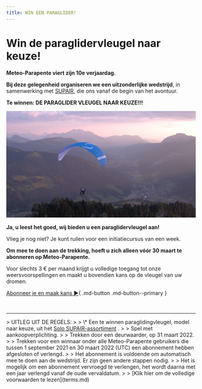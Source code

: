 ```yaml
---
title: WIN EEN PARAGLIDER!
---
```

# Win de paraglidervleugel naar keuze!

**Meteo-Parapente viert zijn 10e verjaardag.**

**Bij deze gelegenheid organiseren we een uitzonderlijke wedstrijd**, in samenwerking met <a href="https://www.supair.com" target="_blank">SUPAIR</a>, die ons vanaf de begin van het avontuur.

**Te winnen: DE PARAGLIDER VLEUGEL NAAR KEUZE!!!**

![](/img/voile.png)

**Ja, u leest het goed, wij bieden u een paraglidervleugel aan!**

Vlieg je nog niet? Je kunt ruilen voor een initiatiecursus van een week.

**Om mee te doen aan de trekking, hoeft u zich alleen vóór 30 maart te abonneren op Meteo-Parapente.**

Voor slechts 3 € per maand krijgt u volledige toegang tot onze weersvoorspellingen en maakt u bovendien kans op de vleugel van uw dromen.

[Abonneer je en maak kans ►](../users/contribute.md){ .md-button .md-button--primary }

<br>
<hr>
> UITLEG UIT DE REGELS:
>
> \* Een te winnen paraglidingvleugel, model naar keuze, uit het <a href="https://www.supair.com/voiles/#category_id_160" target="_blank">Solo SUPAIR-assortiment</a> .
>
> Spel met aankoopverplichting.
>
> Trekken door een deurwaarder, op 31 maart 2022.
>
> Trekken voor een winnaar onder alle Meteo-Parapente gebruikers die tussen 1 september 2021 en 30 maart 2022 (UTC) een abonnement hebben afgesloten of verlengd.
>
> Het abonnement is voldoende om automatisch mee te doen aan de wedstrijd. Er zijn geen andere stappen nodig.
>
> Het is mogelijk om een ​​abonnement vervroegd te verlengen, het wordt daarna met een jaar verlengd vanaf de oude vervaldatum.
>
> [Klik hier om de volledige voorwaarden te lezen](terms.md)